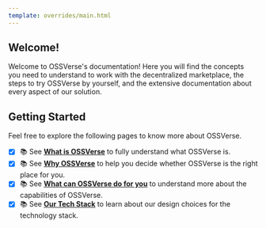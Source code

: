 ```yaml
---
template: overrides/main.html
---
```


## Welcome!
Welcome to OSSVerse's documentation! Here you will find the concepts you need to understand to work with the decentralized marketplace, the steps to try OSSVerse by yourself, and the extensive documentation about every aspect of our solution.

## Getting Started
Feel free to explore the following pages to know more about OSSVerse.

- [x] :books: See [**What is OSSVerse**](/concepts/what-is-ossverse/) to fully understand what OSSVerse is.
- [x] :books: See [**Why OSSVerse**](/concepts/why-ossverse/) to help you decide whether OSSVerse is the right place for you.
- [x] :books: See [**What can OSSVerse do for you**](/concepts/what-ossverse-can-do-for-you/) to understand more about the capabilities of OSSVerse.
- [x] :books: See [**Our Tech Stack**](/concepts/tech-stack/) to learn about our design choices for the technology stack.
